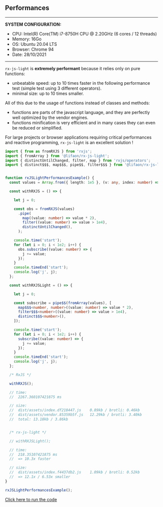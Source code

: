 ## Performances

---

**SYSTEM CONFIGURATION:**

- CPU: Intel(R) Core(TM) i7-8750H CPU @ 2.20GHz (6 cores / 12 threads)
- Memory: 16Go
- OS: Ubuntu 20.04 LTS
- Browser: Chrome 94
- Date: 28/10/2021

---

`rx-js-light` is **extremely performant** because it relies only on pure functions:

- unbeatable speed: up to 10 times faster in the following performance test (simple test using 3 different operators).
- minimal size: up to 10 times smaller.

All of this due to the usage of functions instead of classes and methods:

- functions are parts of the javascript language, and they are perfectly well optimized by the vendor engines.
- functions minification is very efficient and in many cases they can even be reduced or simplified.

For large projects or browser applications requiring critical performances and reactive programming,
`rx-js-light` is an excellent solution !

```ts
import { from as fromRXJS } from 'rxjs';
import { fromArray } from '@lifaon/rx-js-light';
import { distinctUntilChanged, filter, map } from 'rxjs/operators';
import { distinct$$$, map$$$, pipe$$, filter$$$ } from '@lifaon/rx-js-light-shortcuts';


function rxJSLightPerformancesExample() {
  const values = Array.from({ length: 1e5 }, (v: any, index: number) => index);

  const withRXJS = () => {

    let j = 0;

    const obs = fromRXJS(values)
      .pipe(
        map((value: number) => value * 2),
        filter((value: number) => value > 1e4),
        distinctUntilChanged(),
      );

    console.time('start');
    for (let i = 0; i < 1e2; i++) {
      obs.subscribe((value: number) => {
        j += value;
      });
    }
    console.timeEnd('start');
    console.log('j', j);
  };

  const withRXJSLight = () => {

    let j = 0;

    const subscribe = pipe$$(fromArray(values), [
      map$$$<number, number>((value: number) => value * 2),
      filter$$$<number>((value: number) => value > 1e4),
      distinct$$$<number>(),
    ]);

    console.time('start');
    for (let i = 0; i < 1e2; i++) {
      subscribe((value: number) => {
        j += value;
      });
    }
    console.timeEnd('start');
    console.log('j', j);
  };

  /* RxJS */

  withRXJS();

  // time:
  //  2267.360107421875 ms

  // size:
  //  dist/assets/index.df218447.js    0.89kb / brotli: 0.46kb
  //  dist/assets/vendor.85359b5f.js   12.29kb / brotli: 3.40kb
  //  total: 13.18kb / 3.86kb


  /* rx-js-light */

  // withRXJSLight();

  // time:
  //  218.35107421875 ms
  //  => 10.3x faster

  // size:
  //  dist/assets/index.f4437db2.js    1.09kb / brotli: 0.52kb
  //  => 12.1x / 6.53x smaller
}

rxJSLightPerformancesExample();
```

[Click here to run the code](https://stackblitz.com/edit/vite-cfrug8?file=main.ts)
